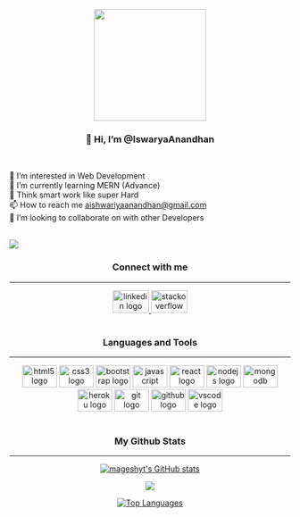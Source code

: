 <div align="center">
  <img height="200" src="https://camo.githubusercontent.com/706457c438d2031942745299f52de650adf45a3b87de1ded443696b405dd881d/68747470733a2f2f63646e2e6472696262626c652e636f6d2f75736572732f343035353439342f73637265656e73686f74732f31353231353735362f6d656469612f64326236366334636130313932616132366431303334343862336431353138622e676966"  />
</div>

###

<div align="center"><h3>👋 Hi, I’m @IswaryaAnandhan</h3><br></div>

 <p align="left">
  👀 I’m interested in Web Development <br>
  🌱 I’m currently learning MERN (Advance)<br>
  💬 Think smart work like super Hard <br>
  📫 How to reach me <a href="https://www.gmail.com/" target="_blank">aishwariyaanandhan@gmail.com</a><br>
  💞️ I’m looking to collaborate on with other Developers
</p>

<br>

<div align="left">
  <img src="https://visitor-badge.laobi.icu/badge?page_id=IswaryaAnandhan.IswaryaAnandhan&"  />
</div>



<h3 align="center">Connect with me</h3>

<hr/>

<div align="center">
  <a href="https://www.linkedin.com/in/iswarya-a-5bb2211b7/" target="_blank">
    <img src="https://myclouddoor.com/wp-content/uploads/2019/11/Linkedin-logo.png" width="65" height="40" alt="linkedin logo"  />
  </a>
  <a href="https://stackoverflow.com/users/20425868/iswaryaananthan" target="_blank">
    <img src="https://assets.wired.com/photos/w_1904/wp-content/uploads/2016/07/so-logo-s.jpg" width="65" height="40" alt="stackoverflow logo"  />
  </a>
</div>

<br/>

<h3 align="center">Languages and Tools</h3>

<hr/>

<div align="center">
  <img src="https://cdn.jsdelivr.net/gh/devicons/devicon/icons/html5/html5-original.svg" height="40" width="62" alt="html5 logo"  />
  <img src="https://cdn.jsdelivr.net/gh/devicons/devicon/icons/css3/css3-original.svg" height="40" width="62" alt="css3 logo"  />
  <img src="https://cdn.jsdelivr.net/gh/devicons/devicon/icons/bootstrap/bootstrap-original.svg" height="40" width="62" alt="bootstrap logo"  />
  <img src="https://cdn.jsdelivr.net/gh/devicons/devicon/icons/javascript/javascript-original.svg" height="40" width="62" alt="javascript logo"  />
  <img src="https://cdn.jsdelivr.net/gh/devicons/devicon/icons/react/react-original.svg" height="40" width="62" alt="react logo"  />
  <img src="https://www.pngfind.com/pngs/m/683-6833893_node-js-logo-png-transparent-png.png" height="40" width="62" alt="nodejs logo"  />
  <img src="https://cdn.jsdelivr.net/gh/devicons/devicon/icons/mongodb/mongodb-original.svg" height="40" width="62" alt="mongodb logo"  />
  <img src="https://cdn.jsdelivr.net/gh/devicons/devicon/icons/heroku/heroku-original.svg" height="40" width="62" alt="heroku logo"  />
  <img src="https://cdn.jsdelivr.net/gh/devicons/devicon/icons/git/git-original.svg" height="40" width="62" alt="git logo"  />
  <img src="https://cdn.jsdelivr.net/gh/devicons/devicon/icons/github/github-original.svg" height="40" width="62" alt="github logo"  />
  <img src="https://cdn.jsdelivr.net/gh/devicons/devicon/icons/vscode/vscode-original.svg" height="40" width="62" alt="vscode logo"  />
</div>

<br/>

<h3 align="center">My Github Stats</h3>

<hr/>

<div align="center">
  <a align="left" href="http://www.github.com/Ramraghul"><img src="https://github-readme-stats.vercel.app/api?username=IswaryaAnandhan&show_icons=true&hide=&count_private=true&title_color=0891b2&text_color=ffffff&icon_color=0891b2&bg_color=27272a&hide_border=true&show_icons=true" alt="mageshyt's GitHub stats" /></a>
  
<a align="right" href="http://www.github.com/IswaryaAnandhan"><img src="https://github-readme-streak-stats.herokuapp.com/?user=IswaryaAnandhan&stroke=ffffff&background=27272a&ring=0891b2&fire=0891b2&currStreakNum=ffffff&currStreakLabel=0891b2&sideNums=ffffff&sideLabels=ffffff&dates=ffffff&hide_border=true" /></a>
</div>

<div align="center">
<a href="https://github.com/IswaryaAnandhan" align="left"><img src="https://github-readme-stats.vercel.app/api/top-langs/?username=IswaryaAnandhan&langs_count=10&title_color=0891b2&text_color=ffffff&icon_color=0891b2&bg_color=27272a&hide_border=true&locale=en&custom_title=Top%20%Languages" alt="Top Languages" /></a>
</div>
